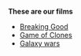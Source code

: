 **These are our films**
  
- [Breaking Good](https://github.com/dezGusty/streample-2023/blob/main/Breaking%20Good.md)
- [Game of Clones](https://avatars.githubusercontent.com/u/139346615?v=4)
- [Galaxy wars](https://github.com/dezGusty/streample-2023/blob/main/GalaxyWars.md)
